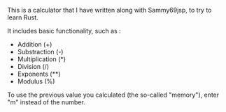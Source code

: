 This is a calculator that I have written along with Sammy69jsp, to try to learn Rust.

It includes basic functionality, such as : 

- Addition (+)
- Substraction (-)
- Multiplication (*)
- Division (/)
- Exponents (**)
- Modulus (%)

To use the previous value you calculated (the so-called "memory"), enter "m" instead of the number.
